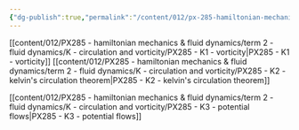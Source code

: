 ```yaml
---
{"dg-publish":true,"permalink":"/content/012/px-285-hamiltonian-mechanics-and-fluid-dynamics/term-2-fluid-dynamics/k-circulation-and-vorticity/k-circulation-and-vorticity/","noteIcon":"1","created":"2025-02-13T14:15:57.103+00:00","updated":"2025-02-14T13:46:32.233+00:00"}
---
```


[[content/012/PX285 - hamiltonian mechanics & fluid dynamics/term 2 - fluid dynamics/K - circulation and vorticity/PX285 - K1 - vorticity\|PX285 - K1 - vorticity]]
[[content/012/PX285 - hamiltonian mechanics & fluid dynamics/term 2 - fluid dynamics/K - circulation and vorticity/PX285 - K2 - kelvin's circulation theorem\|PX285 - K2 - kelvin's circulation theorem]]

[[content/012/PX285 - hamiltonian mechanics & fluid dynamics/term 2 - fluid dynamics/K - circulation and vorticity/PX285 - K3 - potential flows\|PX285 - K3 - potential flows]]
